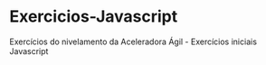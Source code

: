 # Exercicios-Javascript
Exercícios do nivelamento da Aceleradora Ágil - Exercícios iniciais Javascript 
